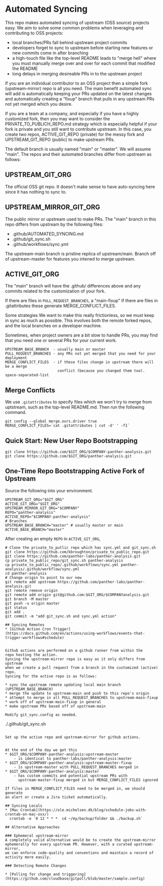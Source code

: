 # Automated Syncing

This repo makes automated syncing of upstream (OSS source) projects easy.
We aim to solve some common problems when leveraging and contributing to OSS projects:

* local branches/PRs fall behind upstream project commits
* developers forget to sync to upstream before starting new features or
  new commits come in after branching
* a high-touch file like the top-level README leads to "merge hell" where you
  must manually merge over and over for each commit that modified the README
* long delays in merging desireable PRs in to the upstream project

If you are an individual contributor to an OSS project then a simple fork (upstream-mirror) repo is all you need. The main benefit automated sync will
add is automatically keeping your PRs updated on the latest changes and 
automatically creating a "fixup" branch that pulls in any upstream PRs not 
yet merged which you desire. 

If you are a team at a company, and especially if you have a highly customized fork, 
then you may want to consider the PRIVATE_TO_PUBLICH_REPO.md strategy which is
especially helpful if your fork is private and you still want to contribute upstream.
In this case, you create two repos, ACTIVE_GIT_REPO (private) for the messy 
fork and UPSTREAM_GIT_REPO (public) to make upstream PRs.

The default branch is usually named "main" or "master". We will assume "main".
The repos and their automated branches differ from upstream as follows:

## UPSTREAM_GIT_ORG 
The official OSS git repo. It doesn't make sense to have auto-syncing here
since it has nothing to sync to.

## UPSTREAM_MIRROR_GIT_ORG
The public mirror or upstream used to make PRs. The "main" branch in this
repo differs from upstream by the following files:
* .github/AUTOMATED_SYNCING.md
* .github/git_sync.sh
* .github/workflows/sync.yml

The upstream-main branch is pristine replica of upstream/main.
Branch off of upstream-master for features you intened to merge upstream.

## ACTIVE_GIT_ORG
The "main" branch will have the .github/ differences above and any commits related
to the customization of your fork.

If there are files in `PULL_REQUEST_BRANCHES`, a "main-fixup" 
If there are files in .gitattributes these generate MERGE_CONFLICT_FILES.

Some strategies 
We want to make this really frictionless, so we must keep in sync as much as possible.
This involves both the remote forked repos, and the local branches on a developer 
machine.

Sometimes, when project owners are a bit slow to handle PRs, you may find that
you need one or several PRs for your current work.

```
UPSTREAM_BASE_BRANCH  - usually main or master
PULL_REQUEST_BRANCHES - any PRs not yet merged that you need for your deployment
MERGE_CONFLICT_FILES  - if these files change in upstream there will be a merge 
                        conflict (because you changed them too).                space-separated-list
```

## Merge Conflicts

We use `.gitattributes` to specify files which we won't try to merge from uptstream,
such as the top-level README.md. Then run the following command.
```
git config --global merge.ours.driver true
MERGE_CONFLICT_FILES=`cat .gitattributes | cut -d' ' -f1`
```

## Quick Start: New User Repo Bootstrapping

```
git clone https://github.com/$GIT_ORG/$COMPANY-panther-analysis.git
git clone https://github.com/$GIT_ORG/panther-analysis.git
```

## One-Time Repo Bootstrapping Active Fork of Upstream

Source the following into your environment.
```
UPSTREAM_GIT_ORG="$GIT_ORG"
ACTIVE_GIT_ORG="$GIT_ORG"
UPSTREAM_MIRROR_GIT_ORG="$COMPANY"
REPO="panther-analysis"
ACTIVE_REPO="$COMPANY-panther-analysis"
# Branches
UPSTREAM_BASE_BRANCH="master" # usually master or main
ACTIVE_BASE_BRANCH="master"
```

After creating an empty `REPO` in `ACTIVE_GIT_ORG`,  
```
# Clone the private_to_putlic repo which has sync.yml and git_sync.sh
git clone https://github.com/kbroughton/private_to_public_repo.git
git clone https://github.com/panther-labs/panther-analysis.git
cp private_to_public_repo/git_sync.sh panther-analysis
cp private_to_public_repo/.github/workflows/sync.yml panther-analysis/.github/workflow/sync.yml
cd panther-analysis
# Change origin to point to our new
git remote add upstream https://github.com/panther-labs/panther-analysis.git
git remote remove origin
git remote add origin git@github.com:$GIT_ORG/$COMPANYanalysis.git
git branch -M master
git push -u origin master
git status
git add .
git commit -m "add git_sync.sh and sync.yml action"

## Syncing Remotes
* [Github Action Cron Trigger](https://docs.github.com/en/actions/using-workflows/events-that-trigger-workflows#schedule)


Github actions are performed on a github runner from within the 
repo hosting the action.
Syncing the upstream-mirror repo is easy as it only differs from upstream
when we create a pull request from a branch in the customized (active) repo.
Syncing for the active repo is as follows:

* sync the upstream remote updating local main branch (UPSTREAM_BASE_BRANCH)
* merge the update to upstream-main and push to this repo's origin
* attempt to merge in all PULL_REQUEST_BRANCHES to upstream-main-fixup
* work off of upstream-main-fixup in general
* make upstream PRs based off of upstream-main

Modify git_sync.config as needed.
```
./.github/git_sync.sh
```

Set up the active repo and upstream-mirror for github actions.


At the end of the day we get this
* $GIT_ORG/$COMPANY-panther-analysis:upstream-master 
    - is identical to panther-labs/panther-analysis:master
* $GIT_ORG/$COMPANY-panther-analysis:upstream-master-fixup
    - is upstream-master with PULL_REQUEST_BRANCHES merged in
* $GIT_ORG/$COMPANY-panther-analysis:master
    - has custom commits and potential upstream PRs with 
      upstream-master-fixup merged in but MERGE_CONFLICT_FILES ignored

If files in MERGE_CONFLICT_FILES need to be merged in, we should generate
an alert or create a Jira ticket automatically.

## Syncing Locals
* [Mac Crontab](https://ole.michelsen.dk/blog/schedule-jobs-with-crontab-on-mac-osx/)
  crontab -e `0 12 * * *  cd ~/my/backup/folder && ./backup.sh`

## Alternative Approaches

### Ephemeral upstream-mirror
A completely valid alternative would be to create the upstream-mirror
ephemerally for every upstream PR. However, with a curated upstream-mirror,
we can enforce code-quality and conventions and maintain a record of 
activity more easily.

### Detecting Remote Changes

* [Polling for change and triggering](https://github.com/cloudbase/gitpoll/blob/master/sample.config)
